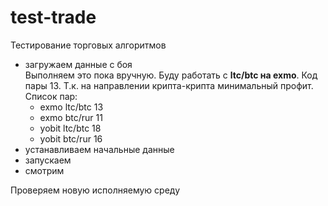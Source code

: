 # test-trade
Тестирование торговых алгоритмов
- загружаем данные с боя  
Выполняем это пока вручную. Буду работать с **ltc/btc на exmo**. Код пары 13. Т.к. на направлении крипта-крипта минимальный профит.  
Список пар:
  * exmo ltc/btc 13
  * exmo btc/rur 11
  * yobit ltc/btc 18
  * yobit btc/rur 16
- устанавливаем начальные данные
- запускаем
- смотрим

Проверяем новую исполняемую среду